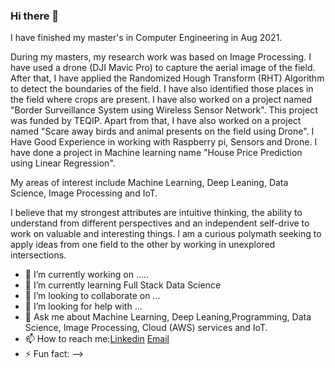 ### Hi there 👋

I have finished my master's in Computer Engineering in Aug 2021.

During my masters, my research work was based on Image Processing. I have used a drone (DJI Mavic Pro) to capture the aerial image of the field. After that, I have applied the Randomized Hough Transform (RHT) Algorithm to detect the boundaries of the field. I have also identified those places in the field where crops are present. I have also worked on a project named "Border Surveillance System using Wireless Sensor Network". This project was funded by TEQIP. Apart from that, I have also worked on a project named "Scare away birds and animal presents on the field using Drone". I Have Good Experience in working with Raspberry pi, Sensors and Drone.
I have done a project in Machine learning name "House Price Prediction using Linear Regression".

My areas of interest include Machine Learning, Deep Leaning, Data Science, Image Processing and IoT.

I believe that my strongest attributes are intuitive thinking, the ability to understand from different perspectives and an independent self-drive to work on valuable and interesting things. I am a curious polymath seeking to apply ideas from one field to the other by working in unexplored intersections.

- 🔭 I’m currently working on .....
- 🌱 I’m currently learning Full Stack Data Science
- 👯 I’m looking to collaborate on ...
- 🤔 I’m looking for help with ...
- 💬 Ask me about Machine Learning, Deep Leaning,Programming, Data Science, Image Processing, Cloud (AWS) services and IoT. 
- 📫 How to reach me:[Linkedin](https://www.linkedin.com/in/dinesh-bafila-011885102) [Email](dineshbafila.1111@gmail.com)
- ⚡ Fun fact: 
-->
